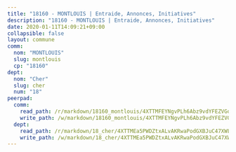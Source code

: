 ```yaml
---
title: "18160 - MONTLOUIS | Entraide, Annonces, Initiatives"
description: "18160 - MONTLOUIS | Entraide, Annonces, Initiatives"
date: 2020-01-11T14:09:21+09:00
collapsible: false
layout: commune
comm:
  nom: "MONTLOUIS"
  slug: montlouis
  cp: "18160"
dept:
  nom: "Cher"
  slug: cher
  num: "18"
peerpad:
  comm:
    read_path: /r/markdown/18160_montlouis/4XTTMFEYNgvPLh6Abz9vdYFEZVGqVZTA4mEwCAp1eHXFEjdRW
    write_path: /w/markdown/18160_montlouis/4XTTMFEYNgvPLh6Abz9vdYFEZVGqVZTA4mEwCAp1eHXFEjdRW-K3TgUce5utE5oq3sYcEAyYNTHhQGhEfZVWDukwpGjrQ5ioht89gmbETuok3gc2yBokbMo4nxfAoKTPMahjjttzSFaLxk9EVJd5eUKYTrvqC6ZdbtK9mWds9wQm8uoCgQak3Hw9KS
  dept:
    read_path: /r/markdown/18_cher/4XTTMEa5PWDZtxALvAKRwaPodGXBJuC47XWLMLZ5hCaMSik3w
    write_path: /w/markdown/18_cher/4XTTMEa5PWDZtxALvAKRwaPodGXBJuC47XWLMLZ5hCaMSik3w-K3TgTvT6tiupPRTeoV2zMggT6E77BmY6Zeeqwk1pvv6Bfo4GHKoyLD2hQDLMcNajnfixB5aDgngmFZba1jsFtXhXJhkZaMz5Fno5UjuUU6mkQFXv9cWu6FJLmGRziLMtgTSufDeD
---
```


